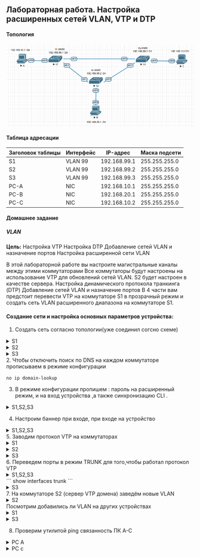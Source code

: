  ## Лабораторная работа. Настройка расширенных сетей VLAN, VTP и DTP

#### Топология

![img](img/VLAN.png)


#### Таблица адресации

| Заголовок таблицы | Интерфейс | IP-адрес     | Маска подсети |
| ----------------- | --------- | ------------ | ------------- |
| S1                | VLAN 99   | 192.168.99.1 | 255.255.255.0 |
| S2                | VLAN 99   | 192.168.99.2 | 255.255.255.0 |
| S3                | VLAN 99   | 192.168.99.3 | 255.255.255.0 |
| PC-A              | NIC       | 192.168.10.1 | 255.255.255.0 |
| PC-B              | NIC       | 192.168.20.1 | 255.255.255.0 |
| PC-C              | NIC       | 192.168.10.2 | 255.255.255.0 |


#### **Домашнее задание**

##### VLAN

**Цель:** Настройка VTP Настройка DTP Добавление сетей VLAN и назначение портов Настройка расширенной сети VLAN 

В этой лабораторной работе вы настроите магистральные каналы между этими коммутаторами
 Все коммутаторы будут настроены на использование VTP для обновлений сетей VLAN. S2 будет настроен в качестве сервера. 
 Настройка динамического протокола транкинга (DTP)
 Добавление сетей VLAN и назначение портов
 В 4 части вам предстоит перевести VTP на коммутаторе S1 в прозрачный режим и создать сеть VLAN расширенного диапазона на коммутаторе S1.

#### Создание сети и настройка основных параметров устройства:

1. Создать сеть согласно топологии(уже соединил согсно схеме)

 <details>
<summary>S1</summary>
<pre><code>
Enable
Configure terminal
interface vlan 1
ip address 192.168.1.1 255.255.255.0
no shutdown
exit
hostname S1
do copy run start 
</code></pre>
</details>
 <details>
<summary>S2</summary>
<pre><code>
Enable
Configure terminal
interface vlan 1
ip address 192.168.1.2 255.255.255.0
no shutdown
exit
hostname S2
do copy run start 
</code></pre>
</details>
 <details>
<summary>S3</summary>
<pre><code>
Enable
Configure terminal
interface vlan 1
ip address 192.168.1.3 255.255.255.0
no shutdown
exit
hostname S3
do copy run start 
</code></pre>
</details>
2. Чтобы отключить поиск по DNS на каждом коммутаторе прописываем в режиме конфигурации

   ```
   no ip domain-lookup
   ```
3. В режиме конфигурации пропишем : пароль на расширенный режим, и на вход устройства ,а также синхронизацию CLI . 
 <details>
<summary>S1,S2,S3</summary>
<pre><code>
no ip domain-lookup
enable secret cisco
line console 0
password cisco
login 
logging synchronous
</code></pre>
</details>

4. Настроим баннер при входе, при входе на устройство
 <details>
<summary>S1,S2,S3</summary>
<pre><code>
Banner motd “**This is a secure system. Authorized Access Only!
</code></pre>
</details>
5. Заводим протокол VTP на коммутаторах

 <details>
<summary>S1</summary>
<pre><code>
vtp domain CCNA
vtp password cisco
vtp version 3
vtp mode client
</code></pre>
</details>
 <details>
<summary>S2</summary>
<pre><code>
vtp domain CCNA
vtp password cisco
vtp version 3
vtp mode server
end
vtp primary server force
</code></pre>
</details>
 <details>
<summary>S3</summary>
<pre><code>
vtp domain CCNA
vtp password cisco
vtp version 3
vtp mode client
</code></pre>
</details>
6. Переведем порты в режим TRUNK для того,чтобы работал протокол VTP

 <details>
<summary>S1,S2,S3</summary>
<pre><code>
interface  Ethernet 0/3
switchport trunk encapsulation dot1q
switchport mode trunk
interface  Ethernet 0/1
switchport trunk encapsulation dot1q
switchport mode trunk
</code></pre>
</details>
```
show interfaces trunk  
```
<details>
<summary>S3</summary>
<pre><code>
Port        Mode             Encapsulation  Status        Native vlan
Et0/1       on               802.1q         trunking      1
Et0/3       on               802.1q         trunking      1
</code></pre>
</details>
7. На коммутаторе S2 (сервер VTP домена) заведём новые VLAN

 <details>
<summary>S2</summary>
<pre><code>
vlan 999
name VTP_Lab
vlan 10 
name Red
vlan 20
name Blue
vlan 30
name Yellow
vlan 99
name Management  
</code></pre>
</details>
Посмотрим добавились ли VLAN на других устройствах
 <details>
<summary>S1</summary>
<pre><code>
S3# show vlan brief  
!
VLAN Name                             Status    Ports
---- -------------------------------- --------- -------------------------------
1    default                          active    Et0/0, Et0/2
10   Red                              active    
20   Blue                             active    
30   Yellow                           active    
999  VTP_Lab                          active    
1002 fddi-default                     act/unsup 
1003 trcrf-default                    act/unsup 
1004 fddinet-default                  act/unsup 
1005 trbrf-default                    act/unsup 
</code></pre>
</details>
 <details>
<summary>S3</summary>
<pre><code>
S3# show vlan brief  
!
VLAN Name                             Status    Ports
---- -------------------------------- --------- -------------------------------
1    default                          active    Et0/0, Et0/2
10   Red                              active    
20   Blue                             active    
30   Yellow                           active    
999  VTP_Lab                          active    
1002 fddi-default                     act/unsup 
1003 trcrf-default                    act/unsup 
1004 fddinet-default                  act/unsup 
1005 trbrf-default                    act/unsup 
</code></pre>
</details>

8. Проверим утилитой ping связанность ПК A-C
<details>
<summary>PC A</summary>
<pre><code>
VPCS> show ip
NAME        : VPCS[1]
IP/MASK     : 192.168.10.1/24
GATEWAY     : 0.0.0.0
DNS         : 
MAC         : 00:50:79:66:68:04
LPORT       : 20000
RHOST:PORT  : 127.0.0.1:30000
MTU         : 1500
!
VPCS> ping 192.168.10.2
!
84 bytes from 192.168.10.2 icmp_seq=1 ttl=64 time=0.722 ms
84 bytes from 192.168.10.2 icmp_seq=2 ttl=64 time=1.135 ms
84 bytes from 192.168.10.2 icmp_seq=3 ttl=64 time=1.121 ms
84 bytes from 192.168.10.2 icmp_seq=4 ttl=64 time=1.088 ms
84 bytes from 192.168.10.2 icmp_seq=5 ttl=64 time=1.197 ms
</code></pre>
</details>

 <details>
<summary>PC c</summary>
<pre><code>
VPCS> ping 192.168.10.1
84 bytes from 192.168.10.1 icmp_seq=1 ttl=64 time=0.822 ms
84 bytes from 192.168.10.1 icmp_seq=2 ttl=64 time=1.187 ms
84 bytes from 192.168.10.1 icmp_seq=3 ttl=64 time=1.427 ms
84 bytes from 192.168.10.1 icmp_seq=4 ttl=64 time=1.186 ms
84 bytes from 192.168.10.1 icmp_seq=5 ttl=64 time=1.085 ms
!
VPCS> show ip
!
NAME        : VPCS[1]
IP/MASK     : 192.168.10.2/24
GATEWAY     : 0.0.0.0
DNS         : 
MAC         : 00:50:79:66:68:06
LPORT       : 20000
RHOST:PORT  : 127.0.0.1:30000
MTU         : 1500
</code></pre>
</details>